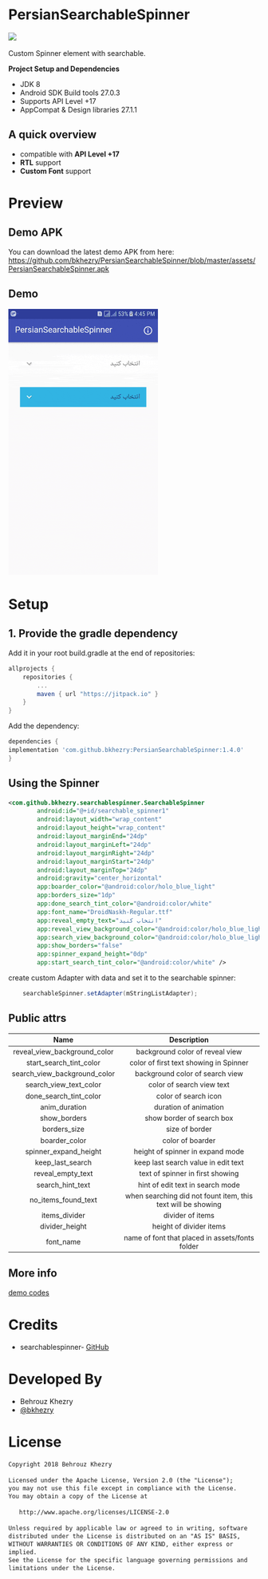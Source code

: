 # PersianSearchableSpinner
[![](https://jitpack.io/v/bkhezry/PersianSearchableSpinner.svg)](https://jitpack.io/#bkhezry/PersianSearchableSpinner)

Custom Spinner element with searchable.

**Project Setup and Dependencies**
- JDK 8
- Android SDK Build tools 27.0.3
- Supports API Level +17
- AppCompat & Design libraries 27.1.1

## A quick overview
- compatible with **API Level +17**
- **RTL** support
- **Custom Font** support

# Preview
## Demo APK
You can download the latest demo APK from here: https://github.com/bkhezry/PersianSearchableSpinner/blob/master/assets/PersianSearchableSpinner.apk

## Demo
<img src="assets/demo.gif" width="300px" />

# Setup
## 1. Provide the gradle dependency
Add it in your root build.gradle at the end of repositories:
```gradle
allprojects {
	repositories {
		...
		maven { url "https://jitpack.io" }
	}
}
```
Add the dependency:
```gradle
dependencies {
implementation 'com.github.bkhezry:PersianSearchableSpinner:1.4.0'
}
```
Using the Spinner
--------------------------------
```xml
<com.github.bkhezry.searchablespinner.SearchableSpinner
        android:id="@+id/searchable_spinner1"
        android:layout_width="wrap_content"
        android:layout_height="wrap_content"
        android:layout_marginEnd="24dp"
        android:layout_marginLeft="24dp"
        android:layout_marginRight="24dp"
        android:layout_marginStart="24dp"
        android:layout_marginTop="24dp"
        android:gravity="center_horizontal"
        app:boarder_color="@android:color/holo_blue_light"
        app:borders_size="1dp"
        app:done_search_tint_color="@android:color/white"
        app:font_name="DroidNaskh-Regular.ttf"
        app:reveal_empty_text="انتخاب کنید"
        app:reveal_view_background_color="@android:color/holo_blue_light"
        app:search_view_background_color="@android:color/holo_blue_light"
        app:show_borders="false"
        app:spinner_expand_height="0dp"
        app:start_search_tint_color="@android:color/white" />
```
create custom Adapter with data and set it to the searchable spinner:
```java
	searchableSpinner.setAdapter(mStringListAdapter);
```
## Public attrs

| Name | Description |
|:----:|:----:|
|reveal_view_background_color| background color of reveal view|
|start_search_tint_color| color of first text showing in Spinner|
|search_view_background_color| background color of search view|
|search_view_text_color| color of search view text|
|done_search_tint_color| color of search icon|
|anim_duration| duration of animation|
|show_borders| show border of search box
|borders_size| size of border|
|boarder_color| color of boarder|
|spinner_expand_height| height of spinner in expand mode|
|keep_last_search| keep last search value in edit text|
|reveal_empty_text| text of spinner in first showing|
|search_hint_text| hint of edit text in search mode|
|no_items_found_text| when searching did not fount item, this text will be showing|
|items_divider| divider of items|
|divider_height| height of divider items|
|font_name| name of font that placed in assets/fonts folder|

## More info 
[demo codes](https://github.com/bkhezry/PersianSearchableSpinner/tree/master/app/src/main/java/com/github/bkhezry/persiansearchablespinnerdemo)

# Credits

- searchablespinner- [GitHub](https://github.com/michaelprimez/searchablespinner)

# Developed By

* Behrouz Khezry
 * [@bkhezry](https://twitter.com/bkhezry) 


# License

    Copyright 2018 Behrouz Khezry

    Licensed under the Apache License, Version 2.0 (the "License");
    you may not use this file except in compliance with the License.
    You may obtain a copy of the License at

       http://www.apache.org/licenses/LICENSE-2.0

    Unless required by applicable law or agreed to in writing, software
    distributed under the License is distributed on an "AS IS" BASIS,
    WITHOUT WARRANTIES OR CONDITIONS OF ANY KIND, either express or implied.
    See the License for the specific language governing permissions and
    limitations under the License.
